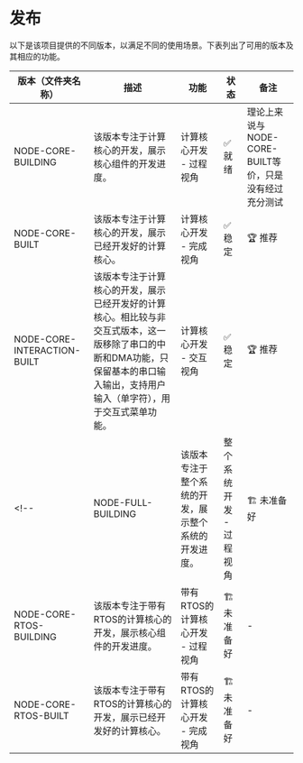 # 发布

以下是该项目提供的不同版本，以满足不同的使用场景。下表列出了可用的版本及其相应的功能。

| 版本（文件夹名称） | 描述 | 功能 | 状态 | 备注 |
| ------- | ----------- | -------- | ------ | ----- |
| NODE-CORE-BUILDING | 该版本专注于计算核心的开发，展示核心组件的开发进度。 | 计算核心开发 - 过程视角 | ✅ 就绪 | 理论上来说与NODE-CORE-BUILT等价，只是没有经过充分测试 |
| NODE-CORE-BUILT | 该版本专注于计算核心的开发，展示已经开发好的计算核心。 | 计算核心开发 - 完成视角 | ✅ 稳定 | 🏆 推荐 |
| NODE-CORE-INTERACTION-BUILT | 该版本专注于计算核心的开发，展示已经开发好的计算核心。相比较与非交互式版本，这一版移除了串口的中断和DMA功能，只保留基本的串口输入输出，支持用户输入（单字符），用于交互式菜单功能。 | 计算核心开发 - 交互视角 | ✅ 稳定 | 🏆 推荐 |
<!-- | NODE-FULL-BUILDING | 该版本专注于整个系统的开发，展示整个系统的开发进度。 | 整个系统开发 - 过程视角 | 🏗️ 未准备好 | - |
| NODE-CORE-RTOS-BUILDING | 该版本专注于带有RTOS的计算核心的开发，展示核心组件的开发进度。 | 带有RTOS的计算核心开发 - 过程视角 | 🏗️ 未准备好 | - |
| NODE-CORE-RTOS-BUILT | 该版本专注于带有RTOS的计算核心的开发，展示已经开发好的计算核心。 | 带有RTOS的计算核心开发 - 完成视角 | 🏗️ 未准备好 | - | -->
